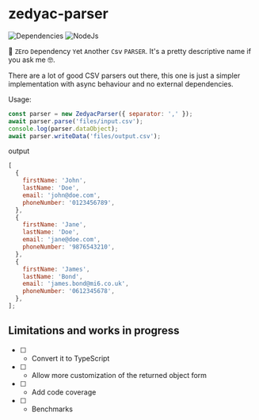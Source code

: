 # zedyac-parser

![Dependencies](https://img.shields.io/static/v1?label=dependencies&message=0&color=green)
![NodeJs](https://img.shields.io/badge/NodeJS-blue)

📓 `ZE`ro `D`ependency `Y`et `A`nother `C`sv `PARSER`. It's a pretty descriptive name if you ask me 🤓.

There are a lot of good CSV parsers out there, this one is just a simpler implementation with async behaviour and no external dependencies.

Usage:

```javascript
const parser = new ZedyacParser({ separator: ',' });
await parser.parse('files/input.csv');
console.log(parser.dataObject);
await parser.writeData('files/output.csv');
```

output

```javascript
[
  {
    firstName: 'John',
    lastName: 'Doe',
    email: 'john@doe.com',
    phoneNumber: '0123456789',
  },
  {
    firstName: 'Jane',
    lastName: 'Doe',
    email: 'jane@doe.com',
    phoneNumber: '9876543210',
  },
  {
    firstName: 'James',
    lastName: 'Bond',
    email: 'james.bond@mi6.co.uk',
    phoneNumber: '0612345678',
  },
];
```

## Limitations and works in progress

- [ ] - Convert it to TypeScript
- [ ] - Allow more customization of the returned object form
- [ ] - Add code coverage
- [ ] - Benchmarks
